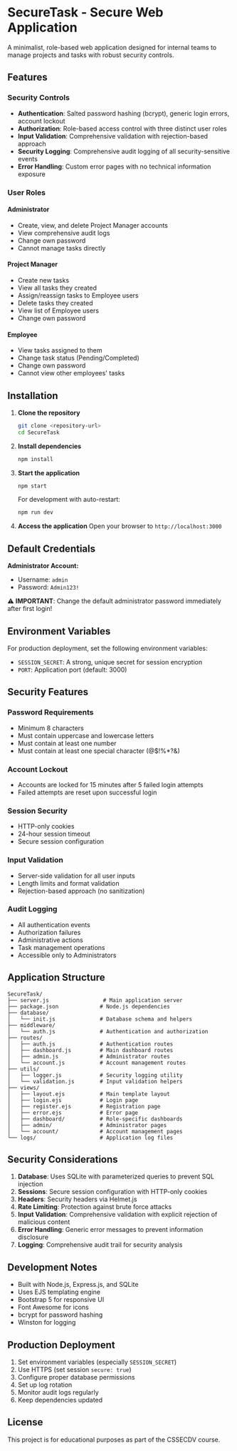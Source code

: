# SecureTask - Secure Web Application

A minimalist, role-based web application designed for internal teams to manage projects and tasks with robust security controls.

## Features

### Security Controls
- **Authentication**: Salted password hashing (bcrypt), generic login errors, account lockout
- **Authorization**: Role-based access control with three distinct user roles
- **Input Validation**: Comprehensive validation with rejection-based approach
- **Security Logging**: Comprehensive audit logging of all security-sensitive events
- **Error Handling**: Custom error pages with no technical information exposure

### User Roles

#### Administrator
- Create, view, and delete Project Manager accounts
- View comprehensive audit logs
- Change own password
- Cannot manage tasks directly

#### Project Manager
- Create new tasks
- View all tasks they created
- Assign/reassign tasks to Employee users
- Delete tasks they created
- View list of Employee users
- Change own password

#### Employee
- View tasks assigned to them
- Change task status (Pending/Completed)
- Change own password
- Cannot view other employees' tasks

## Installation

1. **Clone the repository**
   ```bash
   git clone <repository-url>
   cd SecureTask
   ```

2. **Install dependencies**
   ```bash
   npm install
   ```

3. **Start the application**
   ```bash
   npm start
   ```
   
   For development with auto-restart:
   ```bash
   npm run dev
   ```

4. **Access the application**
   Open your browser to `http://localhost:3000`

## Default Credentials

**Administrator Account:**
- Username: `admin`
- Password: `Admin123!`

⚠️ **IMPORTANT**: Change the default administrator password immediately after first login!

## Environment Variables

For production deployment, set the following environment variables:

- `SESSION_SECRET`: A strong, unique secret for session encryption
- `PORT`: Application port (default: 3000)

## Security Features

### Password Requirements
- Minimum 8 characters
- Must contain uppercase and lowercase letters
- Must contain at least one number
- Must contain at least one special character (@$!%*?&)

### Account Lockout
- Accounts are locked for 15 minutes after 5 failed login attempts
- Failed attempts are reset upon successful login

### Session Security
- HTTP-only cookies
- 24-hour session timeout
- Secure session configuration

### Input Validation
- Server-side validation for all user inputs
- Length limits and format validation
- Rejection-based approach (no sanitization)

### Audit Logging
- All authentication events
- Authorization failures
- Administrative actions
- Task management operations
- Accessible only to Administrators

## Application Structure

```
SecureTask/
├── server.js                 # Main application server
├── package.json             # Node.js dependencies
├── database/
│   └── init.js              # Database schema and helpers
├── middleware/
│   └── auth.js              # Authentication and authorization
├── routes/
│   ├── auth.js              # Authentication routes
│   ├── dashboard.js         # Main dashboard routes
│   ├── admin.js             # Administrator routes
│   └── account.js           # Account management routes
├── utils/
│   ├── logger.js            # Security logging utility
│   └── validation.js        # Input validation helpers
├── views/
│   ├── layout.ejs           # Main template layout
│   ├── login.ejs            # Login page
│   ├── register.ejs         # Registration page
│   ├── error.ejs            # Error page
│   ├── dashboard/           # Role-specific dashboards
│   ├── admin/               # Administrator pages
│   └── account/             # Account management pages
└── logs/                    # Application log files
```

## Security Considerations

1. **Database**: Uses SQLite with parameterized queries to prevent SQL injection
2. **Sessions**: Secure session configuration with HTTP-only cookies
3. **Headers**: Security headers via Helmet.js
4. **Rate Limiting**: Protection against brute force attacks
5. **Input Validation**: Comprehensive validation with explicit rejection of malicious content
6. **Error Handling**: Generic error messages to prevent information disclosure
7. **Logging**: Comprehensive audit trail for security analysis

## Development Notes

- Built with Node.js, Express.js, and SQLite
- Uses EJS templating engine
- Bootstrap 5 for responsive UI
- Font Awesome for icons
- bcrypt for password hashing
- Winston for logging

## Production Deployment

1. Set environment variables (especially `SESSION_SECRET`)
2. Use HTTPS (set session `secure: true`)
3. Configure proper database permissions
4. Set up log rotation
5. Monitor audit logs regularly
6. Keep dependencies updated

## License

This project is for educational purposes as part of the CSSECDV course.
